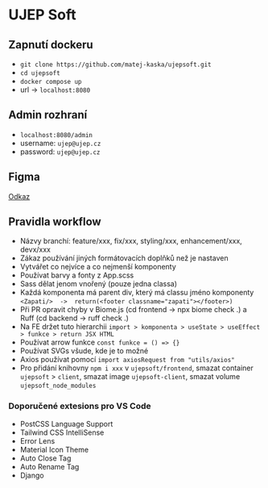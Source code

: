# UJEP Soft
## Zapnutí dockeru
- ``git clone https://github.com/matej-kaska/ujepsoft.git``
- ``cd ujepsoft``
- ``docker compose up``
- url -> ``localhost:8080``

## Admin rozhraní
- ``localhost:8080/admin``
- username: ``ujep@ujep.cz``
- password: ``ujep@ujep.cz``

## Figma
[Odkaz](https://www.figma.com/file/lvROE5Fqhf1coV0eAV8Yrh/UJEB-Soft?type=design&node-id=0-1&mode=design&t=MtY7qnJbEXPnkw6I-0)

## Pravidla workflow
- Názvy branchí: feature/xxx, fix/xxx, styling/xxx, enhancement/xxx, devx/xxx
- Zákaz používání jiných formátovacích doplňků než je nastaven
- Vytvářet co nejvíce a co nejmenší komponenty
- Používat barvy a fonty z App.scss
- Sass dělat jenom vnořený (pouze jedna classa)
- Každá komponenta má parent div, který má classu jméno komponenty `<Zapati/>  ->  return(<footer classname="zapati"></footer>)`
- Při PR opravit chyby v Biome.js (cd frontend -> npx biome check .) a Ruff (cd backend -> ruff check .)
- Na FE držet tuto hierarchii `import > komponenta > useState > useEffect > funkce > return JSX HTML`
- Používat arrow funkce `const funkce = () => {}`
- Používat SVGs všude, kde je to možné
- Axios používat pomocí `import axiosRequest from "utils/axios"`
- Pro přidání knihovny `npm i xxx` v `ujepsoft/frontend`, smazat container `ujepsoft` > `client`, smazat image `ujepsoft-client`, smazat volume `ujepsoft_node_modules`

### Doporučené extesions pro VS Code
- PostCSS Language Support
- Tailwind CSS IntelliSense
- Error Lens
- Material Icon Theme
- Auto Close Tag
- Auto Rename Tag
- Django
